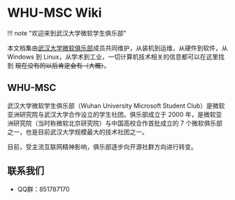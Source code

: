 # WHU-MSC Wiki

!!! note "欢迎来到武汉大学微软学生俱乐部"

本文档集由[武汉大学微软俱乐部](#WHU-MSC)成员共同维护，从装机到运维，从硬件到软件，从 Windows 到 Linux，从学术到工业，一切计算机技术相关的信息都可以在这里找到 ~~现在没有的以后肯定会有（大概）~~。

## WHU-MSC

武汉大学微软学生俱乐部（Wuhan University Microsoft Student Club）是微软亚洲研究院与武汉大学合作设立的学生社团。俱乐部成立于 2000 年，是微软亚洲研究院（当时称微软北京研究院）与中国高校合作首批成立的 7 个微软俱乐部之一，也是目前武汉大学规模最大的技术社团之一。

目前，受主流互联网精神影响，俱乐部逐步向开源社群方向进行转变。

## 联系我们

- QQ群：851787170